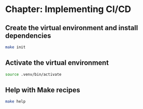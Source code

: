 # Chapter: Implementing CI/CD

## Create the virtual environment and install dependencies

```bash
make init
```

## Activate the virtual environment

```bash
source .venv/bin/activate
```

## Help with Make recipes

```bash
make help
```

